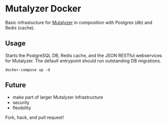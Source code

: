 # Mutalyzer Docker

Basic infrastucture for [Mutalyzer](https://mutalyzer.nl) in composition with
Postgres (db) and Redis (cache).

## Usage

Starts the PostgreSQL DB, Redis cache, and the JSON RESTful webservices for
Mutalyzer.  The default entrypoint should run outstanding DB migrations.

`docker-compose up -d`

## Future

* make part of larger Mutalyzer infrastructure
* security
* flexibility

Fork, hack, and pull request!
